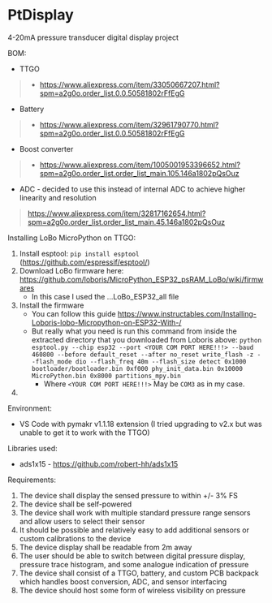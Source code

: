 # PtDisplay
4-20mA pressure transducer digital display project

BOM:
* TTGO 
> * https://www.aliexpress.com/item/33050667207.html?spm=a2g0o.order_list.0.0.50581802rFfEgG
* Battery
> * https://www.aliexpress.com/item/32961790770.html?spm=a2g0o.order_list.0.0.50581802rFfEgG
* Boost converter
> * https://www.aliexpress.com/item/1005001953396652.html?spm=a2g0o.order_list.order_list_main.105.146a1802pQsOuz
* ADC - decided to use this instead of internal ADC to achieve higher linearity and resolution
> https://www.aliexpress.com/item/32817162654.html?spm=a2g0o.order_list.order_list_main.45.146a1802pQsOuz

Installing LoBo MicroPython on TTGO:

1. Install esptool: `pip install esptool` (https://github.com/espressif/esptool/)
2. Download LoBo firmware here: https://github.com/loboris/MicroPython_ESP32_psRAM_LoBo/wiki/firmwares
   - In this case I used the ...LoBo_ESP32_all file
3. Install the firmware 
   - You can follow this guide https://www.instructables.com/Installing-Loboris-lobo-Micropython-on-ESP32-With-/
   - But really what you need is run this command from inside the extracted directory that you downloaded from Loboris above:
     `python esptool.py --chip esp32 --port <YOUR COM PORT HERE!!!> --baud 460800 --before default_reset --after no_reset write_flash -z --flash_mode dio --flash_freq 40m --flash_size detect 0x1000 bootloader/bootloader.bin 0xf000 phy_init_data.bin 0x10000 MicroPython.bin 0x8000 partitions_mpy.bin`
     - Where `<YOUR COM PORT HERE!!!>` May be `COM3` as in my case.
4. 

Environment:
* VS Code with pymakr v1.1.18 extension (I tried upgrading to v2.x but was unable to get it to work with the TTGO)

Libraries used:
* ads1x15 - https://github.com/robert-hh/ads1x15

Requirements:
1. The device shall display the sensed pressure to within +/- 3% FS
2. The device shall be self-powered
3. The device shall work with multiple standard pressure range sensors and allow users to select their sensor
4. It should be possible and relatively easy to add additional sensors or custom calibrations to the device
5. The device display shall be readable from 2m away
6. The user should be able to switch between digital pressure display, pressure trace histogram, and some analogue indication of pressure
7. The device shall consist of a TTGO, battery, and custom PCB backpack which handles boost conversion, ADC, and sensor interfacing
8. The device should host some form of wireless visibility on pressure

